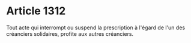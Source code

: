 # Article 1312

Tout acte qui interrompt ou suspend la prescription à l'égard de l'un des créanciers solidaires, profite aux autres créanciers.
